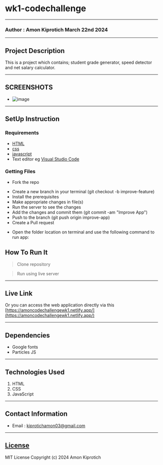 # wk1-codechallenge
*****
### Author : Amon Kiprotich March 22nd 2024
****
## Project Description
This is a project which contains; student grade generator, speed detector and net salary calculator.
******

## SCREENSHOTS
- ![image](https://github.com/AmonCheruiyot/wk1-codechallenge/assets/161847144/b991d936-0cc0-497a-acc9-55e850d5a3e4)

********
## SetUp Instruction
### Requirements
* [HTML](html.com)
* [css](inline)
* [javascript](javascript)
* Text editor eg [Visual Studio Code](https://code.visualstudio.com/download)


### Getting Files
* Fork the repo
- Create a new branch in your terminal (git checkout -b improve-feature)
- Install the prerequisites
- Make appropriate changes in file(s)
- Run the server to see the changes
- Add the changes and commit them (git commit -am "Improve App")
- Push to the branch (git push origin improve-app)
- Create a Pull request
* Open the folder location on terminal and use the following command to run app:

## How To Run It
>  Clone repository

> Run using live server
*****
## Live Link
Or you can access the web application directly via this [https://amoncodechallengewk1.netlify.app/](https://amoncodechallengewk1.netlify.app/)
*****
## Dependencies
- Google fonts
- Particles JS
*****
## Technologies Used
1. HTML
2. CSS
3. JavaScript
*****
## Contact Information
* Email : kiprotichamon03@gmail.com
*****
## [License](LICENSE)
MIT License
Copyright (c) 2024 Amon Kiprotich